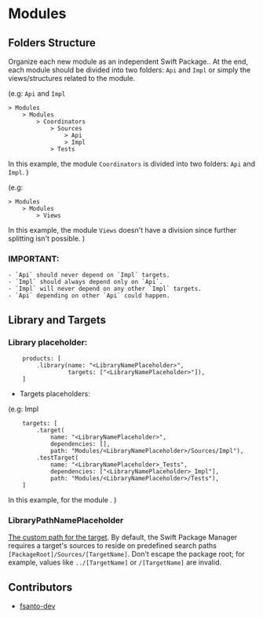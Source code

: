 # Modules

## Folders Structure 

Organize each new module as an independent Swift Package..
At the end, each module should be divided into two folders: `Api` and `Impl` or simply the views/structures related to the module.

(e.g: `Api` and `Impl`
```
> Modules
    > Modules
        > Coordinators 
            > Sources
                > Api
                > Impl
            > Tests
```

In this example, the module `Coordinators` is divided into two folders: `Api` and `Impl`.
)

(e.g: 
```
> Modules
    > Modules
        > Views
```

In this example, the module `Views` doesn't have a division since further splitting isn't possible.
)

### IMPORTANT:
    - `Api` should never depend on `Impl` targets. 
    - `Impl` should always depend only on `Api`.
    - `Impl` will never depend on any other `Impl` targets. 
    - `Api` depending on other `Api` could happen.

## Library and Targets

### Library placeholder:

```
    products: [
        .library(name: "<LibraryNamePlaceholder>",
                 targets: ["<LibraryNamePlaceholder>"]),
    ]
```

- Targets placeholders:

(e.g: Impl
```
    targets: [
        .target(
            name: "<LibraryNamePlaceholder>",
            dependencies: [],
            path: "Modules/<LibraryNamePlaceholder>/Sources/Impl"),
        .testTarget(
            name: "<LibraryNamePlaceholder>_Tests",
            dependencies: ["<LibraryNamePlaceholder>_Impl"],
            path: "Modules/<LibraryNamePlaceholder>/Tests"),
    ]
```
In this example, for the module <LibraryNamePlaceholder>.
)

### LibraryPathNamePlaceholder

[The custom path for the target](https://docs.swift.org/package-manager/PackageDescription/PackageDescription.html#target).
By default, the Swift Package Manager requires a target's sources to reside on predefined search paths `[PackageRoot]/Sources/[TargetName]`. Don't escape the package root; for example, values like `../[TargetName]` or `/[TargetName]` are invalid.

## Contributors

- [fsanto-dev](https://github.com/fsanto-dev)
